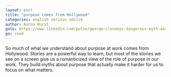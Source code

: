 ```yaml
---
layout: post
title: "purpose comes from Hollywood"
categories: english serious advice
author: Aaron Hurst
goto: https://www.linkedin.com/pulse/george-clooneys-dangerous-myth-aaron-hurst?trk=hp-feed-article-title-editor-pick/?ref=speak.junglestar.org
go: read
---
```


So much of what we understand about purpose at work comes from Hollywood. Stories are a powerful way to learn, but most of the stories we see on a screen give us a romanticized view of the role of purpose in our work. They build myths about purpose that actually make it harder for us to focus on what matters.
